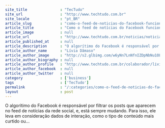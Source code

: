 ```yaml
---
site_title               : "TecTudo"
site_url                 : "http://www.techtudo.com.br"
site_locale              : "pt_BR"
article_slug             : "como-o-feed-de-noticias-do-facebook-funciona-entenda-em-4-passos"
article_title            : "Como o feed de notícias do Facebook funciona? Entenda em 4 passos"
article_image            : null
article_url              : "http://www.techtudo.com.br/noticias/noticia/2015/10/como-o-feed-de-noticias-do-facebook-funciona-entenda-em-4-passos.html"
article_published_at     : null
article_description      : "O algorítimo do Facebook é responsável por filtrar os posts que aparecem no feed de notícias da rede social, e, está sempre mudando. Para isso, ele leva em consideração dados de interação, como o tipo de conteúdo mais curtido ou..."
article_author_name      : "Lívia Dâmaso"
article_author_image     : "http://s2.glbimg.com/w6yNn7LnNfnIZDpNbNu1OLxVSTw=/30x30/s2.glbimg.com/D9BvecWEjBnUQDvEvvy68Sp0Myg=/140x140/s.glbimg.com/po/tt2/f/original/2013/11/12/colaboradora_livia_damaso_.jpg"
article_author_biography : null
article_author_profile   : "http://www.techtudo.com.br/colaborador/livia-damaso.html"
article_author_facebook  : null
article_author_twitter   : null
category                 : ['business']
tags                     : ['TecTudo']
permalink                : "/:categories/como-o-feed-de-noticias-do-facebook-funciona-entenda-em-4-passos/"
layout                   : post
---
```


O algorítimo do Facebook é responsável por filtrar os posts que aparecem no feed de notícias da rede social, e, está sempre mudando. Para isso, ele leva em consideração dados de interação, como o tipo de conteúdo mais curtido ou...
